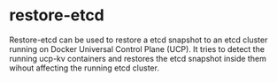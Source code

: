 # restore-etcd
Restore-etcd can be used to restore a etcd snapshot to an etcd cluster running on Docker Universal Control Plane (UCP). It tries to detect the running ucp-kv containers and restores the etcd snapshot inside them wihout affecting the running etcd cluster.
